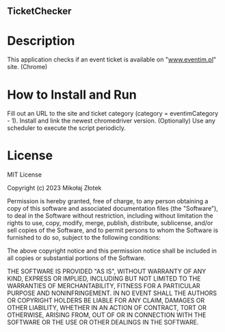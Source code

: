 ## TicketChecker

# Description
This application checks if an event ticket is available on "www.eventim.pl" site. (Chrome)

# How to Install and Run
Fill out an URL to the site and ticket category (category = eventimCategory - 1).
Install and link the newest chromedriver version.
(Optionally) Use any scheduler to execute the script periodicly.

# License
MIT License

Copyright (c) 2023 Mikołaj Złotek

Permission is hereby granted, free of charge, to any person obtaining a copy
of this software and associated documentation files (the "Software"), to deal
in the Software without restriction, including without limitation the rights
to use, copy, modify, merge, publish, distribute, sublicense, and/or sell
copies of the Software, and to permit persons to whom the Software is
furnished to do so, subject to the following conditions:

The above copyright notice and this permission notice shall be included in all
copies or substantial portions of the Software.

THE SOFTWARE IS PROVIDED "AS IS", WITHOUT WARRANTY OF ANY KIND, EXPRESS OR
IMPLIED, INCLUDING BUT NOT LIMITED TO THE WARRANTIES OF MERCHANTABILITY,
FITNESS FOR A PARTICULAR PURPOSE AND NONINFRINGEMENT. IN NO EVENT SHALL THE
AUTHORS OR COPYRIGHT HOLDERS BE LIABLE FOR ANY CLAIM, DAMAGES OR OTHER
LIABILITY, WHETHER IN AN ACTION OF CONTRACT, TORT OR OTHERWISE, ARISING FROM,
OUT OF OR IN CONNECTION WITH THE SOFTWARE OR THE USE OR OTHER DEALINGS IN THE
SOFTWARE.
